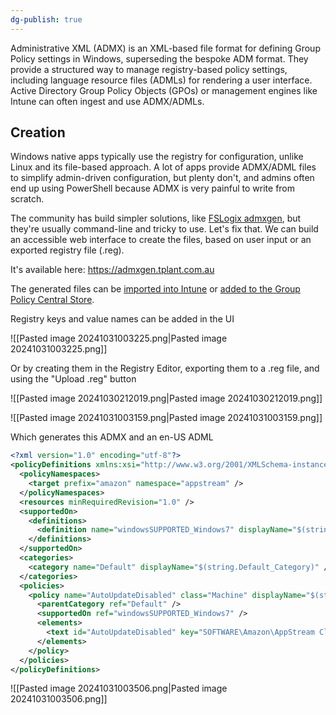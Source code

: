 ```yaml
---
dg-publish: true
---
```

Administrative XML (ADMX) is an XML-based file format for defining Group Policy settings in Windows, superseding the bespoke ADM format.
They provide a structured way to manage registry-based policy settings, including language resource files (ADMLs) for rendering a user interface.
Active Directory Group Policy Objects (GPOs) or management engines like Intune can often ingest and use ADMX/ADMLs.
## Creation
Windows native apps typically use the registry for configuration, unlike Linux and its file-based approach.
A lot of apps provide ADMX/ADML files to simplify admin-driven configuration, but plenty don't, and admins often end up using PowerShell because ADMX is very painful to write from scratch.

The community has build simpler solutions, like [FSLogix admxgen](https://github.com/FSLogix/admxgen/), but they're usually command-line and tricky to use.
Let's fix that. We can build an accessible web interface to create the files, based on user input or an exported registry file (.reg).

It's available here: https://admxgen.tplant.com.au

The generated files can be [imported into Intune](https://learn.microsoft.com/en-us/mem/intune/configuration/administrative-templates-import-custom) or [added to the Group Policy Central Store](https://learn.microsoft.com/en-us/troubleshoot/windows-client/group-policy/create-and-manage-central-store).

Registry keys and value names can be added in the UI

![[Pasted image 20241031003225.png|Pasted image 20241031003225.png]]

Or by creating them in the Registry Editor, exporting them to a .reg file, and using the "Upload .reg" button

![[Pasted image 20241030212019.png|Pasted image 20241030212019.png]]

![[Pasted image 20241031003159.png|Pasted image 20241031003159.png]]

Which generates this ADMX and an en-US ADML

```xml
<?xml version="1.0" encoding="utf-8"?>
<policyDefinitions xmlns:xsi="http://www.w3.org/2001/XMLSchema-instance" xmlns:xsd="http://www.w3.org/2001/XMLSchema" revision="1.0" schemaVersion="1.0" xmlns="http://www.microsoft.com/GroupPolicy/PolicyDefinitions">
  <policyNamespaces>
    <target prefix="amazon" namespace="appstream" />
  </policyNamespaces>
  <resources minRequiredRevision="1.0" />
  <supportedOn>
    <definitions>
      <definition name="windowsSUPPORTED_Windows7" displayName="$(string.windowsSUPPORTED_Windows7_Definition)" />
    </definitions>
  </supportedOn>
  <categories>
    <category name="Default" displayName="$(string.Default_Category)" />
  </categories>
  <policies>
    <policy name="AutoUpdateDisabled" class="Machine" displayName="$(string.AutoUpdateDisabled_Display)" explainText="$(string.AutoUpdateDisabled_Explain)" presentation="$(presentation.AutoUpdateDisabled)" key="SOFTWARE\Amazon\AppStream Client">
      <parentCategory ref="Default" />
      <supportedOn ref="windowsSUPPORTED_Windows7" />
      <elements>
        <text id="AutoUpdateDisabled" key="SOFTWARE\Amazon\AppStream Client" valueName="AutoUpdateDisabled" required="true" />
      </elements>
    </policy>
  </policies>
</policyDefinitions>
```

![[Pasted image 20241031003506.png|Pasted image 20241031003506.png]]